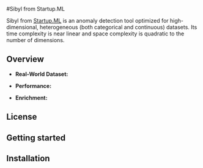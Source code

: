 #Sibyl from Startup.ML

Sibyl from [Startup.ML](http://startup.ml) is an anomaly detection tool optimized for high-dimensional, heterogeneous (both categorical and continuous) datasets.   Its time complexity is near linear and space complexity is quadratic to the number of dimensions. 

## Overview

- __Real-World Dataset:__

- __Performance:__

- __Enrichment:__

## License

## Getting started

## Installation
